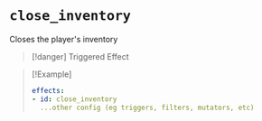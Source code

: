 # `close_inventory`

Closes the player's inventory

> [!danger] Triggered Effect

> [!Example]
> ```yaml
> effects:
> - id: close_inventory
>   ...other config (eg triggers, filters, mutators, etc)
> ```
